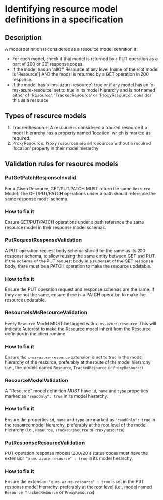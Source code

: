 # Identifying resource model definitions in a specification
## Description
A model definition is considered as a resource model definition if:

- For each model, check if that model is returned by a PUT operation as a part of 200 or 201 response codes.
- If the model has an 'allOf' Resource at any level [name of the root model is 'Resource'] AND the model is returned by a GET operation in 200 response.
- If the model has 'x-ms-azure-resource': true or if any model has an 'x-ms-azure-resource' set to true in its model hierarchy and is not named either of 'Resource', 'TrackedResource' or 'ProxyResource', consider this as a resource

## Types of resource models
1. TrackedResource: A resource is considered a tracked resource if a model hierarchy has a property named 'location' which is marked as required.
2. ProxyResource: Proxy resources are all resources without a required 'location' property in their model hierarchy

## Validation rules for resource models

### PutGetPatchResponseInvalid 
For a Given Resource, GET/PUT/PATCH MUST return the same `Resource` Model. The GET/PUT/PATCH operations under a path should reference the same response model schema.
### How to fix it
Ensure GET/PUT/PATCH operations under a path reference the same resource model in their response model schemas.

### PutRequestResponseValidation
A PUT operation request body schema should be the same as its 200 response schema, to allow reusing the same entity between GET and PUT. If the schema of the PUT request body is a superset of the GET response body, there must be a PATCH operation to make the resource updatable.
### How to fix it
Ensure the PUT operation request and response schemas are the same. If they are not the same, ensure there is a PATCH operation to make the resource updatable.

### ResourceIsMsResourceValidation
Every `Resource` Model MUST be tagged with `x-ms-azure-resource`. This will indicate Autorest to make the Resource model inherit from the Resource definition in the client runtime.
### How to fix it
Ensure the `x-ms-azure-resource` extension is set to true in the model hierarchy of the resource, preferably at the route of the model hierarchy (i.e., the models named `Resource`, `TrackedResource` or `ProxyResource`)

### ResourceModelValidation
A "Resource" model definition *MUST* have `id`, `name` and `type` properties marked as `"readOnly": true` in its model hierarchy.
### How to fix it
Ensure the properties `id`, `name` and `type` are marked as `"readOnly": true` in the resource model hierarchy, preferably at the root level of the model hierarchy (i.e., `Resource`, `TrackedResource` or `ProxyResource`)

### PutResponseResourceValidation
PUT operation response models (200/201) status codes must have the extension `"x-ms-azure-resource" : true` in its model hierarchy.
### How to fix it
Ensure the extension `"x-ms-azure-resource" : true` is set in the PUT response model hierarchy, preferably at the root level (i.e., model named `Resource`, `TrackedResource` or `ProxyResource`)